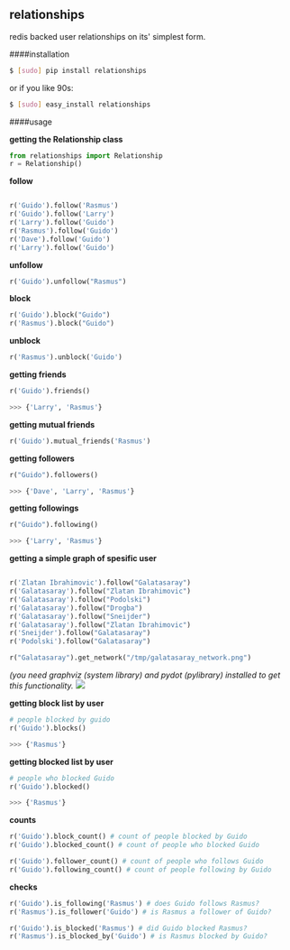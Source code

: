 relationships
---
redis backed user relationships on its' simplest form.

####installation

```bash
$ [sudo] pip install relationships
```
or if you like 90s:
```bash
$ [sudo] easy_install relationships
```

####usage

**getting the Relationship class**

```python
from relationships import Relationship
r = Relationship()
```

**follow**

```python

r('Guido').follow('Rasmus')
r('Guido').follow('Larry')
r('Larry').follow('Guido')
r('Rasmus').follow('Guido')
r('Dave').follow('Guido')
r('Larry').follow('Guido')

```

**unfollow**

```python
r('Guido').unfollow("Rasmus")
```

**block**
```python
r('Guido').block("Guido")
r('Rasmus').block("Guido")
```

**unblock**
```python
r('Rasmus').unblock('Guido')
```

**getting friends**
```python
r('Guido').friends()
```

```bash
>>> {'Larry', 'Rasmus'}
```

**getting mutual friends**

```python
r('Guido').mutual_friends('Rasmus')
```

**getting followers**

```python
r("Guido").followers()
```

```bash
>>> {'Dave', 'Larry', 'Rasmus'}
```
**getting followings**

```python
r("Guido").following()
```

```bash
>>> {'Larry', 'Rasmus'}
```
**getting a simple graph of spesific user**
```python

r('Zlatan Ibrahimovic').follow("Galatasaray")
r('Galatasaray').follow("Zlatan Ibrahimovic")
r('Galatasaray').follow("Podolski")
r('Galatasaray').follow("Drogba")
r('Galatasaray').follow("Sneijder")
r('Galatasaray').follow("Zlatan Ibrahimovic")
r('Sneijder').follow("Galatasaray")
r('Podolski').follow("Galatasaray")

r("Galatasaray").get_network("/tmp/galatasaray_network.png")
```
*(you need graphviz (system library) and pydot (pylibrary) installed to get this functionality.*
<img src="http://i.imgur.com/HakrxvJ.png">


**getting block list by user**

```python
# people blocked by guido
r('Guido').blocks()
```

```bash
>>> {'Rasmus'}
```

**getting blocked list by user**

```python
# people who blocked Guido
r('Guido').blocked()
```

```bash
>>> {'Rasmus'}
```

**counts**
```python
r('Guido').block_count() # count of people blocked by Guido
r('Guido').blocked_count() # count of people who blocked Guido

r('Guido').follower_count() # count of people who follows Guido
r('Guido').following_count() # count of people following by Guido
```

**checks**

```python
r('Guido').is_following('Rasmus') # does Guido follows Rasmus?
r('Rasmus').is_follower('Guido') # is Rasmus a follower of Guido?

r('Guido').is_blocked('Rasmus') # did Guido blocked Rasmus?
r('Rasmus').is_blocked_by('Guido') # is Rasmus blocked by Guido?
```

